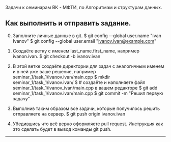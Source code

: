Задачи к семинарам ВК - МФТИ, по Алгоритмам и структурам данных.

Как выполнить и отправить задание.
----
0. Заполните личные данные в git.
$ git config --global user.name "Ivan Ivanov"
$ git config --global user.email "ivanov.ivan@example.com"

1. Создаёте ветку с именем last_name.first_name, например ivanon.ivan.
$ git checkout -b ivanov.ivan

2. В этой ветке создаёте директории для задач с аналогичным именем и в ней уже ваше решение, например seminar_1/task_1/ivanov.ivan/main.cpp
$ mkdir seminar_1/task_1/ivanov.ivan/
$ # создаёте и наполняете файл seminar_1/task_1/ivanov_ivan/main.cpp в вашем редакторе
$ git add seminar_1/task_1/ivanov.ivan/main.cpp
$ git commit -m "Решил первую задачу"

3. Выполнив таким образом все задачи, которые получилось решить отправляете на сервер.
$ git push origin ivanov.ivan

4. Убедившись что всё верно оформляете pull request. Инструкция как это сделать будет в вывод команды git push.
------

